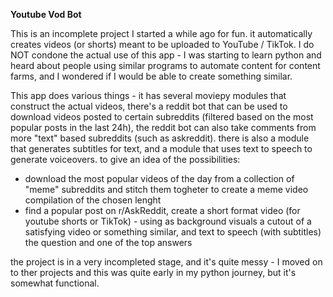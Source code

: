 **Youtube Vod Bot**

This is an incomplete project I started a while ago for fun. it automatically creates videos (or shorts) meant to be uploaded to YouTube / TikTok. 
I do NOT condone the actual use of this app - I was starting to learn python and heard about people using similar programs to automate content for content farms, and I wondered if I would be able to create something similar.

This app does various things - it has several moviepy modules that construct the actual videos, there's a reddit bot that can be used to download videos posted to certain subreddits (filtered based on the most popular posts in the last 24h), 
the reddit bot can also take comments from more "text" based subreddits (such as askreddit). there is also a module that generates subtitles for text, and a module that uses text to speech to generate voiceovers. to give an idea of the possibilities:

- download the most popular videos of the day from a collection of "meme" subreddits and stitch them togheter to create a meme video compilation of the chosen lenght
- find a popular post on r/AskReddit, create a short format video (for youtube shorts or TikTok) - using as background visuals a cutout of a satisfying video or something similar, and text to speech (with subtitles) the question and one of the top answers

the project is in a very incompleted stage, and it's quite messy - I moved on to ther projects and this was quite early in my python journey, but it's somewhat functional.
